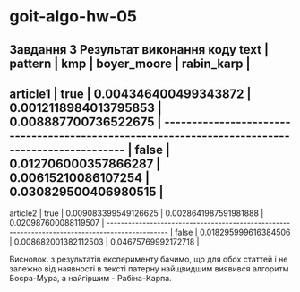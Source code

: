 # goit-algo-hw-05
Завдання 3
Результат виконання коду
     text      |    pattern    |           kmp           |       boyer_moore       |       rabin_karp        |
--------------------------------------------------------------------------------------------------------------
   article1    |     true      |  0.004346400499343872   |  0.0012118984013795853  |  0.008887700736522675   |
               -----------------------------------------------------------------------------------------------
               |     false     |  0.012706000357866287   |   0.00615210086107254   |  0.030829500406980515   |
--------------------------------------------------------------------------------------------------------------
   article2    |     true      |  0.009083399549126625   |  0.0028641987591981888  |  0.020987600088119507   |
               -----------------------------------------------------------------------------------------------
               |     false     |  0.018295999616384506   |  0.008682001382112503   |   0.04675769992172718   |

Висновок. з результатів експерименту бачимо, що для обох статтей і не залежно від наявності в тексті патерну найщвидшим виявився алгоритм Боєра-Мура, а найгіршим - Рабіна-Карпа.